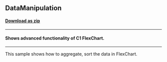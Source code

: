 ## DataManipulation
#### [Download as zip](https://grapecity.github.io/DownGit/#/home?url=https://github.com/GrapeCity/ComponentOne-WinForms-Samples/tree/master/Core\FlexChart\CS\DataManipulation)
____
#### Shows advanced functionality of C1 FlexChart.
____
This sample shows how to aggregate, sort the data in FlexChart.
